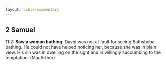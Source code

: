 ```yaml
---
layout: bible-commentary
---
```



## 2 Samuel

11:2: **Saw a woman bathing**. David was not at fault for seeing Bathsheba bathing. He could not have helped noticing her, because she was in plain view. His sin was in dwelling on the sight and in willingly succumbing to the temptation. (MacArthur)
